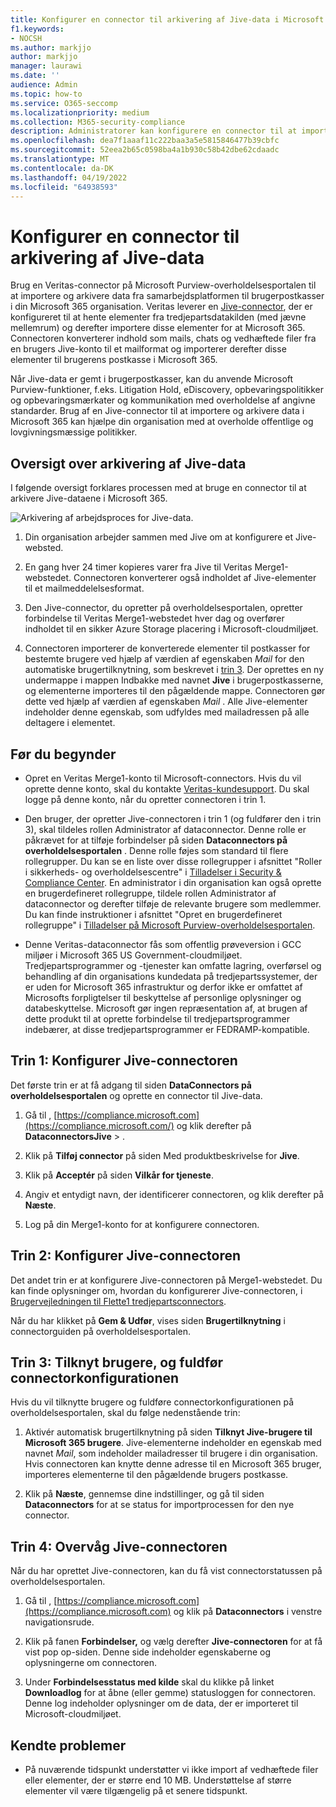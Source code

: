 ```yaml
---
title: Konfigurer en connector til arkivering af Jive-data i Microsoft 365
f1.keywords:
- NOCSH
ms.author: markjjo
author: markjjo
manager: laurawi
ms.date: ''
audience: Admin
ms.topic: how-to
ms.service: O365-seccomp
ms.localizationpriority: medium
ms.collection: M365-security-compliance
description: Administratorer kan konfigurere en connector til at importere og arkivere Jive-data fra Veritas i Microsoft 365. Denne connector giver dig mulighed for at arkivere tredjepartsdata i Microsoft 365 så du kan bruge funktioner til overholdelse af angivne standarder, f.eks. juridisk bevarelse, indholdssøgning og opbevaringspolitikker til at administrere din organisations tredjepartsdata.
ms.openlocfilehash: dea7f1aaaf11c222baa3a5e5815846477b39cbfc
ms.sourcegitcommit: 52eea2b65c0598ba4a1b930c58b42dbe62cdaadc
ms.translationtype: MT
ms.contentlocale: da-DK
ms.lasthandoff: 04/19/2022
ms.locfileid: "64938593"
---
```

# <a name="set-up-a-connector-to-archive-jive-data"></a>Konfigurer en connector til arkivering af Jive-data

Brug en Veritas-connector på Microsoft Purview-overholdelsesportalen til at importere og arkivere data fra samarbejdsplatformen til brugerpostkasser i din Microsoft 365 organisation. Veritas leverer en [Jive-connector](https://globanet.com/jive/), der er konfigureret til at hente elementer fra tredjepartsdatakilden (med jævne mellemrum) og derefter importere disse elementer for at Microsoft 365. Connectoren konverterer indhold som mails, chats og vedhæftede filer fra en brugers Jive-konto til et mailformat og importerer derefter disse elementer til brugerens postkasse i Microsoft 365.

Når Jive-data er gemt i brugerpostkasser, kan du anvende Microsoft Purview-funktioner, f.eks. Litigation Hold, eDiscovery, opbevaringspolitikker og opbevaringsmærkater og kommunikation med overholdelse af angivne standarder. Brug af en Jive-connector til at importere og arkivere data i Microsoft 365 kan hjælpe din organisation med at overholde offentlige og lovgivningsmæssige politikker.

## <a name="overview-of-archiving-jive-data"></a>Oversigt over arkivering af Jive-data

I følgende oversigt forklares processen med at bruge en connector til at arkivere Jive-dataene i Microsoft 365.

![Arkivering af arbejdsproces for Jive-data.](../media/JiveConnectorWorkflow.png)

1. Din organisation arbejder sammen med Jive om at konfigurere et Jive-websted.

2. En gang hver 24 timer kopieres varer fra Jive til Veritas Merge1-webstedet. Connectoren konverterer også indholdet af Jive-elementer til et mailmeddelelsesformat.

3. Den Jive-connector, du opretter på overholdelsesportalen, opretter forbindelse til Veritas Merge1-webstedet hver dag og overfører indholdet til en sikker Azure Storage placering i Microsoft-cloudmiljøet.

4. Connectoren importerer de konverterede elementer til postkasser for bestemte brugere ved hjælp af værdien af egenskaben *Mail* for den automatiske brugertilknytning, som beskrevet i [trin 3](#step-3-map-users-and-complete-the-connector-setup). Der oprettes en ny undermappe i mappen Indbakke med navnet **Jive** i brugerpostkasserne, og elementerne importeres til den pågældende mappe. Connectoren gør dette ved hjælp af værdien af egenskaben *Mail* . Alle Jive-elementer indeholder denne egenskab, som udfyldes med mailadressen på alle deltagere i elementet.

## <a name="before-you-begin"></a>Før du begynder

- Opret en Veritas Merge1-konto til Microsoft-connectors. Hvis du vil oprette denne konto, skal du kontakte [Veritas-kundesupport](https://www.veritas.com/content/support/). Du skal logge på denne konto, når du opretter connectoren i trin 1.

- Den bruger, der opretter Jive-connectoren i trin 1 (og fuldfører den i trin 3), skal tildeles rollen Administrator af dataconnector. Denne rolle er påkrævet for at tilføje forbindelser på siden **Dataconnectors på overholdelsesportalen** . Denne rolle føjes som standard til flere rollegrupper. Du kan se en liste over disse rollegrupper i afsnittet "Roller i sikkerheds- og overholdelsescentre" i [Tilladelser i Security & Compliance Center](../security/office-365-security/permissions-in-the-security-and-compliance-center.md#roles-in-the-security--compliance-center). En administrator i din organisation kan også oprette en brugerdefineret rollegruppe, tildele rollen Administrator af dataconnector og derefter tilføje de relevante brugere som medlemmer. Du kan finde instruktioner i afsnittet "Opret en brugerdefineret rollegruppe" i [Tilladelser på Microsoft Purview-overholdelsesportalen](microsoft-365-compliance-center-permissions.md#create-a-custom-role-group).

- Denne Veritas-dataconnector fås som offentlig prøveversion i GCC miljøer i Microsoft 365 US Government-cloudmiljøet. Tredjepartsprogrammer og -tjenester kan omfatte lagring, overførsel og behandling af din organisations kundedata på tredjepartssystemer, der er uden for Microsoft 365 infrastruktur og derfor ikke er omfattet af Microsofts forpligtelser til beskyttelse af personlige oplysninger og databeskyttelse. Microsoft gør ingen repræsentation af, at brugen af dette produkt til at oprette forbindelse til tredjepartsprogrammer indebærer, at disse tredjepartsprogrammer er FEDRAMP-kompatible.

## <a name="step-1-set-up-the-jive-connector"></a>Trin 1: Konfigurer Jive-connectoren

Det første trin er at få adgang til siden **DataConnectors på overholdelsesportalen** og oprette en connector til Jive-data.

1. Gå til , [https://compliance.microsoft.com](https://compliance.microsoft.com/) og klik derefter på **DataconnectorsJive** > .

2. Klik på **Tilføj connector** på siden Med produktbeskrivelse for **Jive**.

3. Klik på **Acceptér** på siden **Vilkår for tjeneste**.

4. Angiv et entydigt navn, der identificerer connectoren, og klik derefter på **Næste**.

5. Log på din Merge1-konto for at konfigurere connectoren.

## <a name="step-2-configure-the-jive-connector"></a>Trin 2: Konfigurer Jive-connectoren

Det andet trin er at konfigurere Jive-connectoren på Merge1-webstedet. Du kan finde oplysninger om, hvordan du konfigurerer Jive-connectoren, i [Brugervejledningen til Flette1 tredjepartsconnectors](https://docs.ms.merge1.globanetportal.com/Merge1%20Third-Party%20Connectors%20Jive%20User%20Guide.pdf).

Når du har klikket på **Gem & Udfør**, vises siden **Brugertilknytning** i connectorguiden på overholdelsesportalen.

## <a name="step-3-map-users-and-complete-the-connector-setup"></a>Trin 3: Tilknyt brugere, og fuldfør connectorkonfigurationen

Hvis du vil tilknytte brugere og fuldføre connectorkonfigurationen på overholdelsesportalen, skal du følge nedenstående trin:

1. Aktivér automatisk brugertilknytning på siden **Tilknyt Jive-brugere til Microsoft 365 brugere**. Jive-elementerne indeholder en egenskab med navnet *Mail*, som indeholder mailadresser til brugere i din organisation. Hvis connectoren kan knytte denne adresse til en Microsoft 365 bruger, importeres elementerne til den pågældende brugers postkasse.

2. Klik på **Næste**, gennemse dine indstillinger, og gå til siden **Dataconnectors** for at se status for importprocessen for den nye connector.

## <a name="step-4-monitor-the-jive-connector"></a>Trin 4: Overvåg Jive-connectoren

Når du har oprettet Jive-connectoren, kan du få vist connectorstatussen på overholdelsesportalen.

1. Gå til , [https://compliance.microsoft.com](https://compliance.microsoft.com) og klik på **Dataconnectors** i venstre navigationsrude.

2. Klik på fanen **Forbindelser,** og vælg derefter **Jive-connectoren** for at få vist pop op-siden. Denne side indeholder egenskaberne og oplysningerne om connectoren.

3. Under **Forbindelsesstatus med kilde** skal du klikke på linket **Downloadlog** for at åbne (eller gemme) statusloggen for connectoren. Denne log indeholder oplysninger om de data, der er importeret til Microsoft-cloudmiljøet.

## <a name="known-issues"></a>Kendte problemer

- På nuværende tidspunkt understøtter vi ikke import af vedhæftede filer eller elementer, der er større end 10 MB. Understøttelse af større elementer vil være tilgængelig på et senere tidspunkt.